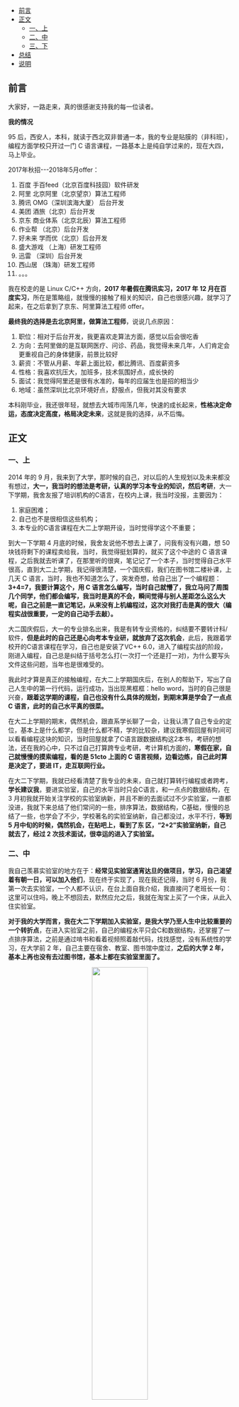 - [前言](#前言)
- [正文](#正文)
  - [一、上](#一上)
  - [二、中](#二中)
  - [三、下](#三下)
- [总结](#总结)
- [说明](#说明)

## 前言

大家好，一路走来，真的很感谢支持我的每一位读者。

**我的情况**

95 后，西安人，本科，就读于西北双非普通一本，我的专业是贴膜的（非科班），编程方面学校只开过一门 C 语言课程，一路基本上是纯自学过来的，现在大四，马上毕业。

2017年秋招---2018年5月offer：

1. 百度 手百feed（北京百度科技园）软件研发
2. 阿里 北京阿里（北京望京）算法工程师
3. 腾讯 OMG（深圳滨海大厦） 后台开发
4. 美团 酒旅（北京）后台开发
5. 京东 商业体系（北京北辰）算法工程师
6. 作业帮 （北京）后台开发
7. 好未来 学而优（北京）后台开发
8. 盛大游戏 （上海）研发工程师
9. 迅雷 （深圳）后台开发
10. 西山居 （珠海）研发工程师
11. 。。。

我在校走的是 Linux C/C++ 方向，**2017 年暑假在腾讯实习，2017 年 12 月在百度实习**，所在是策略组，就慢慢的接触了相关的知识，自己也很感兴趣，就学习了起来，在之后拿到了京东、阿里算法工程师 offer。

**最终我的选择是去北京阿里，做算法工程师**，说说几点原因：

1. 职位：相对于后台开发，我更喜欢走算法方面，感觉以后会很吃香
2. 方向：去阿里做的是互联网医疗、问诊、药品，我觉得未来几年，人们肯定会更重视自己的身体健康，前景比较好
3. 薪资：不管从月薪、年薪上面比较，都比腾讯、百度薪资多
4. 性格：我喜欢抗压大，加班多，技术氛围好点，成长快的
5. 面试：我觉得阿里还是很有水准的，每年的应届生也是招的相当少
6. 地域：虽然深圳比北京环境好点，舒服点，但我对其没有要求

本科刚毕业，我还很年轻，就想去大城市闯荡几年，快速的成长起来，**性格决定命运，态度决定高度，格局决定未来**，这就是我的选择，从不后悔。

## 正文

### 一、上

2014 年的 9 月，我来到了大学，那时候的自己，对以后的人生规划以及未来都没有想过，**大一，我当时的想法是考研，认真的学习本专业的知识，然后考研**，大一下学期，我舍友报了培训机构的C语言，在校内上课，我当时没报，主要因为：

1. 家庭困难；
2. 自己也不是很相信这些机构；
3. 本专业的C语言课程在大二上学期开设，当时觉得学这个不重要；

到大一下学期 4 月底的时候，我舍友说他不想去上课了，问我有没有兴趣，想 50 块钱将剩下的课程卖给我，当时，我觉得挺划算的，就买了这个中途的 C 语言课程，之后我就去听课了，在那里听的很爽，笔记记了一个本子，当时觉得自己水平很高，直到大二上学期，我记得很清楚，一个国庆假，我们在图书馆二楼补课，上几天 C 语言，当时，我也不知道怎么了，突发奇想，给自己出了一个编程题：**3+4=7，我要计算这个，用 C 语言怎么编写，当时自己就懵了，我立马问了周围几个同学，他们都会编写，我当时是真的不会，瞬间觉得与别人差距怎么这么大呢，自己之前是一直记笔记，从来没有上机编程过，这次对我打击是真的很大（编程实战很重要，一定的自己动手去敲）。**

大二国庆假后，大一的专业排名出来，我是有转专业资格的，纠结要不要转计科/软件，**但是此时的自己还是心向考本专业研，就放弃了这次机会**，此后，我跟着学校开的C语言课程在学习，自己也是安装了VC++ 6.0，进入了编程实战的阶段，刚进入编程，自己总是纠结于括号怎么打(一次打一个还是打一对)，为什么要写头文件这些问题，当年也是很难受的。

我此时才算是真正的接触编程，在大二上学期国庆后，在别人的帮助下，写出了自己人生中的第一行代码，运行成功，当出现黑框框：hello word，当时的自己很是兴奋，**跟着这学期的课程，自己也没有什么具体的规划，到期末算是学会了一点点 C 语言，此时的自己水平真的很菜。**

在大二上学期的期末，偶然机会，跟直系学长聊了一会，让我认清了自己专业的定位，基本上是什么都学，但是什么都不精，学的比较杂，建议我寒假回屋有时间可以看看编程这块的知识，当时回屋就拿了C语言跟数据结构这2本书，考研的想法，还在我的心中，只不过自己打算跨专业考研，考计算机方面的，**寒假在家，自己就慢慢的摸索编程，看的是 51cto 上面的 C 语言视频，边看边练，自己此时算是决定了，要进 IT，走互联网行业。**

在大二下学期，我就已经看清楚了我专业的未来，自己就打算转行编程或者跨考，**学长建议我**，要进实验室，自己的水平当时只会C语言，和一点点的数据结构，在 3 月初我就开始关注学校的实验室纳新，并且不断的去面试过不少实验室，一直都没进，我就下来总结了他们常问的一些，排序算法，数据结构，C基础，慢慢的总结了一些，也学会了不少，学校著名的实验室纳新，自己都没过，水平不行，**等到 5 月中旬的时候，偶然机会，在贴吧上，看到了东 区，“2+2”实验室纳新，自己就去了，经过 2 次技术面试，很幸运的进入了实验室。**

### 二、中

我自己羡慕实验室的地方在于：**经常见实验室通宵达旦的做项目，学习，自己渴望着有朝一日，可以加入他们**，现在终于实现了，现在我还记得，当时 6 月份，我第一次去实验室，一个人都不认识，在台上面自我介绍，我直接问了老班长一句：这里可以住吗，晚上不想回去，默然应允之后，我就在淘宝上买了一个床，从此入住实验室。

**对于我的大学而言，我在大二下学期加入实验室，是我大学乃至人生中比较重要的一个转折点**，在进入实验室之前，自己的编程水平只会C和数据结构，还掌握了一点排序算法，之前是通过啃书和看着视频照着敲代码，找找感觉，没有系统性的学习，在大学前 2 年，自己主要在宿舍、教室、图书馆中度过，**之后的大学 2 年，基本上再也没有去过图书馆，基本上都在实验室里面了。**

<div align=center><img src='https://mmbiz.qpic.cn/mmbiz_jpg/iaumSdLKJXtSjPnDmVT9pCoOHnm73OtWu1grerJicOfbRvL4yjR2q4ABMCiazfpibIz7GxJ2BGemz6b0xd0jpBgLPw/640?wx_fmt=jpeg&tp=webp&wxfrom=5&wx_lazy=1&wx_co=1' width="50%" height="50%"></div>
<p align=center>(我在实验室的座位)</p>

在实验室自己的几点改变：

1. 开始写技术博客，并且坚持写了一年多，近200篇左右，涉及Linux、C、C++、数据结构、网络编程、算法等；
2. 开始有自己的github，上面有自己一些项目和一些自己的小练习；
3. 在这之前，就不会用google，也是开始接触科学上网；
4. 开始自己检索资料，各种电子书、视频资料，提升了搜索的能力；
5. 通过做项目，对自己最大的提升是解决问题的能力和自己的思考方式；

在进入实验室，我是有着自己的目标与方向的，在大二的暑假，就定制了自己的行动方案，关于考研，自己的战略是：**大三下学期找一个大厂实习，并且转正留下，那么9月份回来全力备战考研，考北邮，以后搞 AI**，关于就业，自己的战略是：**基础+算法+项目的学习，我其实是一个什么都想做好的人，既想找到一个好工作，也想考一个研究生，这就是当时自己做的决定。**

进入了实验室，一个人也不认识，刚开始晚上是我一个人住在偌大的实验室，很空旷，晚上很孤独，很害怕，这是真的，大概持续了半个多月，后来晚上又住了几个人，并且我们也有锅、面，晚上经常在实验室里面下面，吃火锅。

<div align=center><img src='https://mmbiz.qpic.cn/mmbiz_jpg/iaumSdLKJXtSjPnDmVT9pCoOHnm73OtWuKGlicdLUOwTRg4ewjSypA9Fia16gLsRVibcibFq8KS4XKSN3qQbVZCCWHw/640?wx_fmt=jpeg&tp=webp&wxfrom=5&wx_lazy=1&wx_co=1' width="50%" height="50%"></div>
<p align=center>(2017年元旦在实验室吃的火锅)</p>

### 三、下

在实验室学习编程，**本专业课程，基本上是不去的，考前复习一周，做几套卷子就行，然后年年奖学金**，自己的作息规律，在实验室住了1年半左右(2016年6-2017年11)，中间被学校查宿，夜不归宿，记大过2次，还有晚上有大叔赶我们走，不让晚上待，此时就得打游击战，想方设法的留下来，跟大叔搞好关系，有回他也就不管了，我就一个信念，留在实验室，充分利用这个资源，其他的都想办法克服，**我大学最大的坚持，在进入实验室的第一天，到秋招结束，中间 500 余天，天天早上 7 点前起床(不论周末、过年、没有任何情况可以打断早起)，也是养成了一个良好的习惯。**

进入实验室之后，我就首先对自己有了一个清晰的认识，**基础部分**：数据结构+算法，操作系统+计算机网络，Linux+设计模式等，**语言层面**：选择了走 C++，主要是：

1. 自己C语言学的比较好，所以就走了 C++ 道路；
2. 当时听过说C++比较难，学的人少，而我喜欢挑战大的(这是道听途说)；
3. 自己特别喜欢C语言这种过程式，造轮子这些工作；
4. 当时想进腾讯，腾讯后台都是 C++；

**当你不知道学什么方向的时候，不妨想想自己最想去哪家公司，看看那家公司的技术栈，和相应的招聘要求，按照这个学习就好。**

深入方向：自己是 STL 源码和 Linux 内核源码学习，基本上，我就是按照：**基础+语言+深入方向这个路线学习的，一开始并不急于去做什么项目，在于整个体系的学习。**

三步走战略：**看视频+敲代码+记笔记**，我把 100 多个 G 的视频看了 2 遍（黑马的Linux C/C++相关的），早上起来就是看视频，下午看书+敲代码，晚上做项目，基本上从早上的 7 点到凌晨 1 2 点的样子，书是挑重点部分看，视频太繁琐的也可以快进，一心学习编程，其余学校课程、什么乱七八糟的事情都不用管，投入足够的时间，在专心的做一件事情，怎么可能不成功呢？每天中午是要休息1个小时左右的。

<div align=center><img src='https://mmbiz.qpic.cn/mmbiz_jpg/iaumSdLKJXtSjPnDmVT9pCoOHnm73OtWuJMMAoUt2GrvamvUttsHQTg0WqmDuN9UA8IsqvAB4n8adyD5uFfKjBw/640?wx_fmt=jpeg&tp=webp&wxfrom=5&wx_lazy=1&wx_co=1' width="50%" height="50%"></div>
<p align=center>(实验室夏天午休的地方)</p>

我准备春招实习也是特别的早，在 2016 年的 11 月底，实验室都会有学长、学姐就业分享交流会，那天听完之后，下来我就已经开始写简历了，准备投递和面试了，**在大三寒假，我回到家里面，只做两件事情：刷算法+做项目**，之后，就投入到大三的春招找实习、暑假去实习，秋招找工作的过程中，这个过程也是不断的总结、反思学习，也在不断的成长。

我在实验室一年多的时间里，买书就花了好几千块钱，**在学习方面的投资，我基本上是舍得的，还有各种视频资源，现在对我来说，只要会利用互联网，就没有找不到的视频资源**，自己解决问题的能力得到了大幅度的提升。

在实验室，我是属于有清晰的战略和比较努力的那一批人，来源于经常和实验室学长，学姐交流的多，我经常主动找他们聊天，学习、生活各方面，**往往轻易得到的大家都不是很珍惜，自己深知能来到这个实验室是多么的不容易，我是特别的珍惜在实验室的每一刻**，就比较努力了，慢慢的习惯了这种生活方式，**一旦当你优秀了，优秀就是一种习惯，贯穿于你整个人生。**

其实整个学习的过程中，自己也有厌学，坚持不下去的时候，出去转转，找同学聊聊，舒缓之后在继续学，也有自己解决不了的问题，先自己找，实在不行，大家讨论，这些，自己都经历过，**我觉得不放弃，慢慢做就好，心态真的很重要，我就是一步一步慢慢的走到了今天。**

每个人的时间都是一样的，其精力也是有限的，此时的选择真的比努力更重要，**关于努力学习编程这块，一定的多动手去敲，去理解，必须的学以致用，才能对知识理解的更加深刻**，在有了清晰的战略规划，和做一件事情的兴趣之后，坚持就更容易成功。

我觉的，学习的过程一定是的耐得住寂寞，忍受的了孤独，编程尤为如此，夜深人静之时，还在敲代码，调bug，都是这样过来的，我当时也加了很多的技术交流群，但是大部分都是在里面吹水的，聊人生的，谈论技术的真的很少，我希望学技术不要寄希望于加了几个讨论群这些，**主要还是在网上检索资料，技术相关问题真的大部分都是可以通过 Google 解决的，技术需要日积月累，需要长时间的沉淀**，一个人必须的独挡一面，人各有志，按照自己的想法走就好，内心想要的东西只有自己知道，我相信，有追求的，那种强烈的欲望会促使你一定可以做到的。

我谈谈自学2年到现在，自己对编程的认知，我举一个简单的例子：为什么好多人现在都喜欢跑步，去健身房呢？我猜大部分人肯定是为了健身、减肥之类的，带有一定的目的去做，我想说的是，我也喜欢跑步，并且1000米体测，我3分10几秒，年年满分，**但是我喜欢跑步，是不带有任何的目的，纯粹是喜欢，不跑步我浑身难受，什么事情都不想干，它就跟吃饭、睡觉一样离不开，它就是我生命中的一部分**，跟我学习编程一样，我现在是真的喜欢，并不是因为它挣钱多、好就业，编程已经是自己生命中不可或缺的一部分，有了极大的兴趣，就更容易成功，**培养这种兴趣：找到做这件事的乐趣+自我暗示。**

**我跟大家是一样的，也是很迷茫，并没有比任何人聪明多少，智商都基本差不多，但是我有一颗执着和坚持的心，一旦确定了一件事情，就必须做好，因为我渴望成功。**

## 总结

一路走来，经历了太多，其中的艰辛只有自己知道，曾经都快坚持学不下去，理解不了代码等等情况都发生过，但心态保持好，孰能生巧，反复的学习，每天进步一点点就好。

1. 早点准备，做什么事情都比别人早，那么成功的概率也更大；
2. 有清晰的战略规划，可以让自己心中有数，不至于有时候闲的没事干；
3. 没有解决不了的问题，关键看你自己的心态；
4. 投入一定的时间，专注的做一件事情，最终一定是水到渠成；
5. 活人不能被尿给憋死，解决问题的方法总比困难多；
6. 脑子放活一点，思维打开，多想想；

## 说明

原创文章链接：[我的编程之路](https://mp.weixin.qq.com/s?__biz=MzU4MjQ3NzEyNA==&mid=2247483737&idx=1&sn=c5dededbc176c266a8ef54ac81404dec&chksm=fdb6f572cac17c6450224574f7143dfd009221a762ac7ab43fb9a9093294c158624ffca703a9&token=1469515448&lang=zh_CN#rd)
